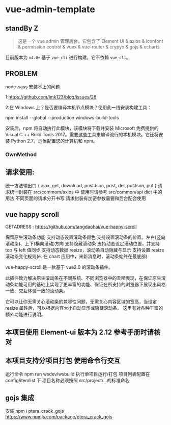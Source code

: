 # vue-admin-template

## standBy Z

> 这是一个 vue admin 管理后台。它包含了 Element UI & axios & iconfont & permission control & vuex & vue-router & crypyo & gojs & echarts

目前版本为 `v4.0+` 基于 `vue-cli` 进行构建，它不依赖 `vue-cli`。

## PROBLEM

node-sass 安装不上的问题

1:https://github.com/lmk123/blog/issues/28

2:在 Windows 上？是否要编译本机节点模块？使用此一线安装构建工具：

npm install --global --production windows-build-tools

安装后，npm 将自动执行此模块，该模块将下载并安装 Microsoft 免费提供的 Visual C ++ Build Tools 2017。需要这些工具来编译流行的本机模块。它还将安装 Python 2.7，适当配置您的计算机和 npm。

### OwnMethod

## 请求使用:

统一方法输出口
{ ajax, get, download, postJson, post, del, putJson, put }
请求统一封装在 src/commom/axios 中
使用时请参考 src/common/api dict 中的用法
不同页面的请求分开书写
请求封装有加密参数需要和后台配合使用

## vue happy scroll

GETADRESS : https://github.com/tangdaohai/vue-happy-scroll

保留原生滚动条功能
支持动态设置滚动条颜色
支持设置滚动条的位置。左右(竖向滚动条)、上下(横向滚动)方向
支持隐藏滚动条
支持动态设定滚动位置，并支持 top 与 left 值同步
支持动态数据 resize，滚动条自动隐藏与显示
支持设置 resize 滚动条变化规则(e. 在 chart 应用中，来新消息时，滚动条始终在最底部)

vue-happy-scroll 是一款基于 vue2.0 的滚动条插件。

此插件致力解决原生滚动条在不同系统、不同浏览器中的丑陋表现，在保证原生滚动条功能可用的基础上实现了更丰富的功能、保证在所支持的浏览器下展现出风格一致、交互体验一致的滚动条。

它可以让你无需关心滚动条的兼容性问题，无需关心内容区域的宽高，当设定 resize 属性后，可以根据内容大小自动显示或隐藏滚动条。 这里有对各种丰富的额外功能进行说明。

## 本项目使用 Element-ui 版本为 2.12 参考手册时请核对

## 本项目支持分项目打包 使用命令行交互

运行命令 npm run wsdev/wsbuild 执行单项目运行/打包
项目列表配置在 config/itemlist 下 项目名称必须按照 src/project/...的标准命名

## gojs 集成

安装 npm i ptera_crack_gojs
https://www.npmjs.com/package/ptera_crack_gojs
